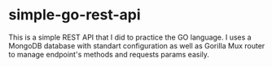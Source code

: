 # simple-go-rest-api

This is a simple REST API that I did to practice the GO language. I uses a MongoDB database with standart configuration as well as Gorilla Mux router to manage endpoint's methods and requests params easily.